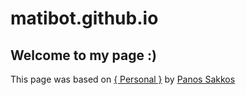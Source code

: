 # matibot.github.io

## Welcome to my page :)

This page was based on [{ Personal }](https://github.com/PanosSakkos/personal-jekyll-theme) by [Panos Sakkos](https://github.com/PanosSakkos)
